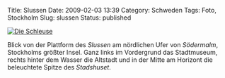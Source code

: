 Title: Slussen
Date: 2009-02-03 13:39
Category: Schweden
Tags: Foto, Stockholm
Slug: slussen
Status: published

[![Die
Schleuse](/pic/slussennatt_s.jpg "Die Schleuse")](/pic/slussennatt_l.jpg)

Blick von der Plattform des *Slussen* am nördlichen Ufer von
*Södermalm*, Stockholms größter Insel. Ganz links im Vordergrund das
Stadtmuseum, rechts hinter dem Wasser die Altstadt und in der Mitte am
Horizont die beleuchtete Spitze des *Stadshuset*.

